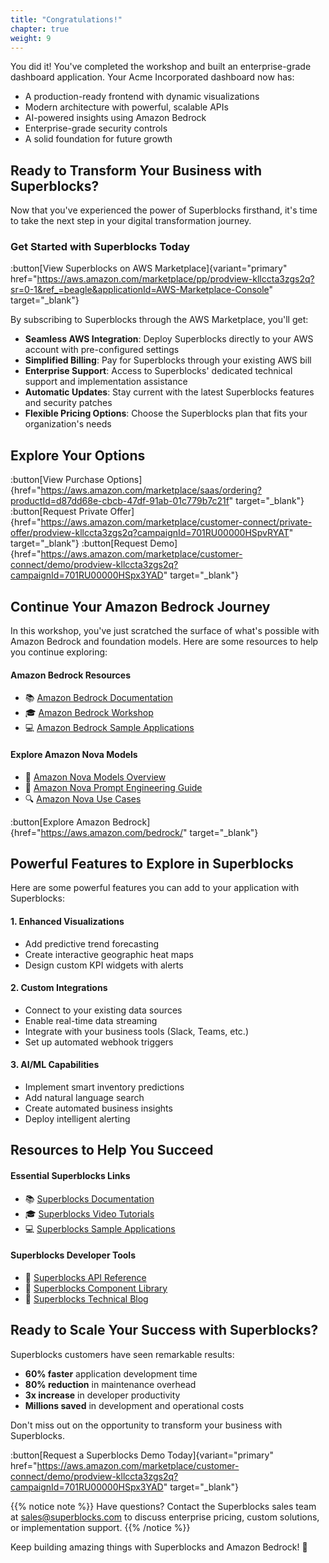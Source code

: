 ```yaml
---
title: "Congratulations!"
chapter: true
weight: 9
---
```


You did it! You've completed the workshop and built an enterprise-grade dashboard application. Your Acme Incorporated dashboard now has:

- A production-ready frontend with dynamic visualizations
- Modern architecture with powerful, scalable APIs
- AI-powered insights using Amazon Bedrock
- Enterprise-grade security controls
- A solid foundation for future growth

## Ready to Transform Your Business with Superblocks?

Now that you've experienced the power of Superblocks firsthand, it's time to take the next step in your digital transformation journey.

### Get Started with Superblocks Today

:button[View Superblocks on AWS Marketplace]{variant="primary" href="https://aws.amazon.com/marketplace/pp/prodview-kllccta3zgs2q?sr=0-1&ref_=beagle&applicationId=AWS-Marketplace-Console" target="_blank"}

By subscribing to Superblocks through the AWS Marketplace, you'll get:

- **Seamless AWS Integration**: Deploy Superblocks directly to your AWS account with pre-configured settings
- **Simplified Billing**: Pay for Superblocks through your existing AWS bill
- **Enterprise Support**: Access to Superblocks' dedicated technical support and implementation assistance
- **Automatic Updates**: Stay current with the latest Superblocks features and security patches
- **Flexible Pricing Options**: Choose the Superblocks plan that fits your organization's needs

## Explore Your Options

:button[View Purchase Options]{href="https://aws.amazon.com/marketplace/saas/ordering?productId=d87dd68e-cbcb-47df-91ab-01c779b7c21f" target="_blank"}
:button[Request Private Offer]{href="https://aws.amazon.com/marketplace/customer-connect/private-offer/prodview-kllccta3zgs2q?campaignId=701RU00000HSpvRYAT" target="_blank"}
:button[Request Demo]{href="https://aws.amazon.com/marketplace/customer-connect/demo/prodview-kllccta3zgs2q?campaignId=701RU00000HSpx3YAD" target="_blank"}

## Continue Your Amazon Bedrock Journey

In this workshop, you've just scratched the surface of what's possible with Amazon Bedrock and foundation models. Here are some resources to help you continue exploring:

#### Amazon Bedrock Resources

- 📚 [Amazon Bedrock Documentation](https://docs.aws.amazon.com/bedrock/)
- 🎓 [Amazon Bedrock Workshop](https://catalog.workshops.aws/amazon-bedrock-workshop)
- 💻 [Amazon Bedrock Sample Applications](https://github.com/aws-samples/amazon-bedrock-samples)

#### Explore Amazon Nova Models

- 🚀 [Amazon Nova Models Overview](https://docs.aws.amazon.com/bedrock/latest/userguide/model-parameters-nova.html)
- 🧠 [Amazon Nova Prompt Engineering Guide](https://docs.aws.amazon.com/nova/latest/userguide/prompting.html)
- 🔍 [Amazon Nova Use Cases](https://aws.amazon.com/bedrock/nova/)

:button[Explore Amazon Bedrock]{href="https://aws.amazon.com/bedrock/" target="_blank"}

## Powerful Features to Explore in Superblocks

Here are some powerful features you can add to your application with Superblocks:

#### 1. Enhanced Visualizations

- Add predictive trend forecasting
- Create interactive geographic heat maps
- Design custom KPI widgets with alerts

#### 2. Custom Integrations

- Connect to your existing data sources
- Enable real-time data streaming
- Integrate with your business tools (Slack, Teams, etc.)
- Set up automated webhook triggers

#### 3. AI/ML Capabilities

- Implement smart inventory predictions
- Add natural language search
- Create automated business insights
- Deploy intelligent alerting

## Resources to Help You Succeed

#### Essential Superblocks Links

- 📚 [Superblocks Documentation](https://docs.superblocks.com)
- 🎓 [Superblocks Video Tutorials](https://superblocks.com/learn)
- 💻 [Superblocks Sample Applications](https://superblocks.com/examples)

#### Superblocks Developer Tools

- 🔧 [Superblocks API Reference](https://docs.superblocks.com/api)
- 🎨 [Superblocks Component Library](https://docs.superblocks.com/components)
- 📝 [Superblocks Technical Blog](https://superblocks.com/blog)

## Ready to Scale Your Success with Superblocks?

Superblocks customers have seen remarkable results:

- **60% faster** application development time
- **80% reduction** in maintenance overhead
- **3x increase** in developer productivity
- **Millions saved** in development and operational costs

Don't miss out on the opportunity to transform your business with Superblocks.

:button[Request a Superblocks Demo Today]{variant="primary" href="https://aws.amazon.com/marketplace/customer-connect/demo/prodview-kllccta3zgs2q?campaignId=701RU00000HSpx3YAD" target="_blank"}

{{% notice note %}}
Have questions? Contact the Superblocks sales team at [sales@superblocks.com](mailto:sales@superblocks.com) to discuss enterprise pricing, custom solutions, or implementation support.
{{% /notice %}}

Keep building amazing things with Superblocks and Amazon Bedrock! 🚀
